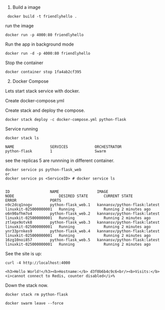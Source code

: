 1) Build a image

```
 docker build -t friendlyhello .
```

run the image

```
docker run -p 4000:80 friendlyhello
```

Run the app in background mode

```
docker run -d -p 4000:80 friendlyhello
```

Stop the container

```
docker container stop 1fa4ab2cf395

```


2) Docker Compose

Lets start stack service with docker.

Create docker-compose.yml

Create stack and deploy the compose.

```
docker stack deploy -c docker-compose.yml python-flask
```

Service running

```
docker stack ls

NAME                SERVICES            ORCHESTRATOR
python-flask        1                   Swarm
```

see the replicas 5 are runnning in different container.
```
docker service ps python-flask_web
or 
docker service ps <ServiceID> # docker service ls


ID                  NAME                 IMAGE                          NODE                    DESIRED STATE       CURRENT STATE           ERROR               PORTS
n9c2dcq1nogv        python-flask_web.1   kannansv/python-flask:latest   linuxkit-025000000001   Running             Running 2 minutes ago                       
o6n90afhm7o4        python-flask_web.2   kannansv/python-flask:latest   linuxkit-025000000001   Running             Running 2 minutes ago                       
ztlepx9otvk8        python-flask_web.3   kannansv/python-flask:latest   linuxkit-025000000001   Running             Running 2 minutes ago                       
ynr33prnkes9        python-flask_web.4   kannansv/python-flask:latest   linuxkit-025000000001   Running             Running 2 minutes ago                       
16zg10noi857        python-flask_web.5   kannansv/python-flask:latest   linuxkit-025000000001   Running             Running 2 minutes ago                       
```

See the site is up:

```
curl -4 http://localhost:4000

<h3>Hello World!</h3><b>Hostname:</b> d3f0b6b4c9c6<br/><b>Visits:</b> <i>cannot connect to Redis, counter disabled</i>%
```

Down the stack now.

```
docker stack rm python-flask

docker swarm leave --force
```

